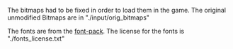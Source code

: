 The bitmaps had to be fixed in order to load them in the game.
The original unmodified Bitmaps are in "./input/orig_bitmaps"

The fonts are from the [font-pack](http://www.zingot.com).
The license for the fonts is "./fonts_license.txt"
